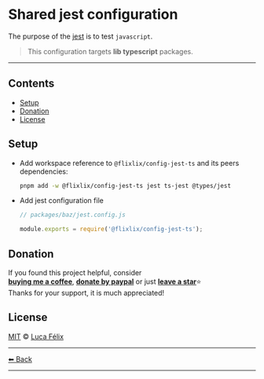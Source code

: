 # Shared jest configuration

The purpose of the [jest](https://jestjs.io/) is to test `javascript`.

> This configuration targets **lib typescript** packages.

---

## Contents

- [Setup](#setup)
- [Donation](#donation)
- [License](#license)

## Setup

- Add workspace reference to `@flixlix/config-jest-ts` and its peers dependencies:

  ```sh
  pnpm add -w @flixlix/config-jest-ts jest ts-jest @types/jest
  ```

- Add jest configuration file

  ```js
  // packages/baz/jest.config.js

  module.exports = require('@flixlix/config-jest-ts');
  ```

## Donation

If you found this project helpful, consider\
[**buying me a coffee**](https://www.buymeacoffee.com/flixlix), [**donate by paypal**](https://www.paypal.me/flixlix) or just [**leave a star**](../../../..)⭐\
Thanks for your support, it is much appreciated!

## License

[MIT](LICENSE) © [Luca Félix](https://github.com/flixlix)

---

[⬅ Back](../../README.md)

---
